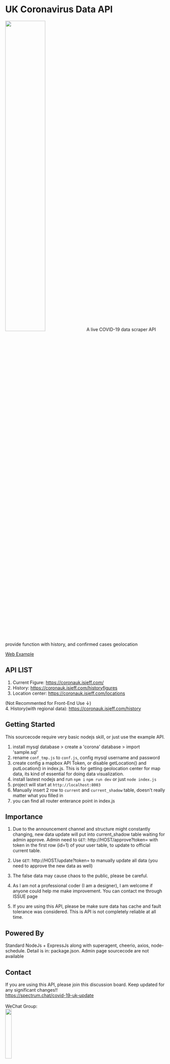 # UK Coronavirus Data API
<img src="https://i.ibb.co/Jj2H6wT/logoc.png" width="50%">
A live COVID-19 data scraper API provide function with history, and confirmed cases geolocation

[Web Example](http://covid19uk.live/ "Web Example") <br>

## API LIST

1. Current Figure: https://coronauk.isjeff.com/ 
2. History: https://coronauk.isjeff.com/historyfigures
3. Location center: https://coronauk.isjeff.com/locations

(Not Recommented for Front-End Use ↓) <br>
4. History(with regional data): https://coronauk.isjeff.com/history
<br>

## Getting Started

This sourcecode require very basic nodejs skill, or just use the example API.

1. install mysql database > create a 'corona' database > import 'sample.sql'
2. rename `conf_tmp.js` to `conf.js`, config mysql username and password
3. create config a mapbox API Token, or disable getLocation() and putLocation() in index.js. This is for getting geolocation center for map data, its kind of essential for doing data visualization.
4. install lastest nodejs and run
	`npm i`
	`npm run dev` or just `node index.js`
5. project will start at `http://localhost:8003`
6. Manually insert 2 row to `current` and `current_shadow` table, doesn't really matter what you filled in
7. you can find all router enterance point in index.js


## Importance
1. Due to the announcement channel and structure might constantly changing, new data update will put into current_shadow table waiting for admin approve. Admin need to `GET`: http://HOST/approve?token= with token in the first row (id=1) of your user table, to update to official current table.

2. Use `GET`: http://HOST/update?token= to manually update all data (you need to approve the new data as well)

3. The false data may cause chaos to the public, please be careful. 

4. As I am not a professional coder (I am a designer), I am welcome if anyone could help me make improvement. You can contact me through ISSUE page

5. If you are using this API, please be make sure data has cache and fault tolerance was considered. This is API is not completely reliable at all time.

## Powered By
Standard NodeJs + ExpressJs along with superagent, cheerio, axios, node-schedule. Detail is in: package.json. Admin page sourcecode are not available


## Contact
If you are using this API, please join this discussion board. Keep updated for any significant changes!! <br>
https://spectrum.chat/covid-19-uk-update
<br><br>
WeChat Group:<br>
<img src="https://i.ibb.co/TgSHxK5/IMG-7184.jpg" width="20%">

## Data Source

### Figure
1. UK GOV: https://www.gov.uk/guidance/coronavirus-covid-19-information-for-the-public
2. Worldometers: https://www.worldometers.info/coronavirus/

### Regional Data
1. England: https://www.gov.uk/guidance/coronavirus-covid-19-information-for-the-public
2. Scotland: https://www.gov.scot/coronavirus-covid-19/


